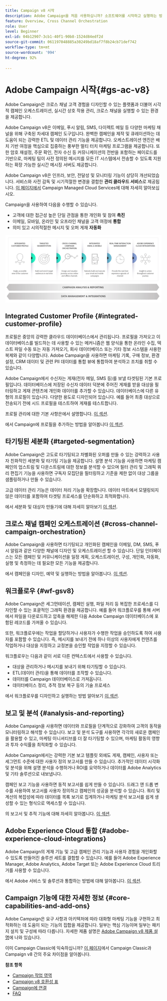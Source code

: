 ```yaml
---
title: Campaign v8 시작
description: Adobe Campaign을 처음 사용하십니까? 소프트웨어를 시작하고 실행하는 방법과 인터페이스를 시작할 위치에 대한 설명서를 찾습니다.
feature: Overview, Cross Channel Orchestration
role: User
level: Beginner
exl-id: 04b12907-3cb1-40f1-90b8-1524d84edf2d
source-git-commit: 061197048885a30249bd18af7f8b24cb71def742
workflow-type: tm+mt
source-wordcount: '994'
ht-degree: 92%

---
```


# Adobe Campaign 시작{#gs-ac-v8}

Adobe Campaign은 크로스 채널 고객 경험을 디자인할 수 있는 플랫폼과 더불어 시각적 캠페인 오케스트레이션, 실시간 상호 작용 관리, 크로스 채널을 실행할 수 있는 환경을 제공합니다.

Adobe Campaign v8은 이메일, 푸시 알림, SMS, 다이렉트 메일 등 다양한 마케팅 채널을 위해 구축된 차세대 캠페인 도구입니다. 완벽한 캠페인을 제작 및 큐레이션하는 데 도움이 되는 강력한 ETL 및 데이터 관리 기능을 제공합니다. 오케스트레이션 엔진은 배치 기반 여정을 핵심으로 집중하는 풍부한 멀티 터치 마케팅 프로그램을 제공합니다. 또한 암호 재설정, 주문 확인, 전자 수신 등 커뮤니케이션의 전반을 포함하는 페이로드를 기반으로, 마케팅 팀이 사전 정의된 메시지를 모든 IT 시스템에서 전송할 수 있도록 지원하는 확장 가능한 실시간 메시징 서버도 제공합니다.

Adobe Campaign v8은 인프라, 보안, 전달성 및 모니터링 기능이 상당히 개선되었습니다. 서비스와 사전 감독 및 시기적절한 변경을 결합한 **관리 클라우드 서비스**&#x200B;로 제공됩니다. [이 페이지에서](whats-new.md#acms-desc) Campaign Managed Cloud Services에 대해 자세히 알아보십시오.

Campaign을 사용하여 다음을 수행할 수 있습니다.

* 고객에 대한 접근성 높은 단일 관점을 통한 개인화 및 참여 **촉진**
* 이메일, 모바일, 온라인 및 오프라인 채널을 고객 여정에 **통합**
* 의미 있고 시의적절한 메시지 및 오퍼 게재 **자동화**

![](assets/do-not-localize/ac-capabilities.png)

## Integrated Customer Profile {#integrated-customer-profile}

프로필은 중앙의 강력한 클라우드 데이터베이스에서 관리됩니다. 프로필을 가져오고 이 데이터베이스를 빌드하는 데 사용할 수 있는 메커니즘은 웹 양식을 통한 온라인 수집, 텍스트 파일 수동 또는 자동 가져오기, 회사 데이터베이스 또는 기타 정보 시스템을 사용한 복제와 같이 다양합니다. Adobe Campaign을 사용하면 마케팅 기록, 구매 정보, 환경 설정, CRM 데이터 및 관련 PII 데이터를 통합 뷰에 통합하여 분석하고 조치를 취할 수 있습니다.

Adobe Campaign에서 수신자는 게재(전자 메일, SMS 등)를 보낼 타겟팅된 기본 프로필입니다. 데이터베이스에 저장된 수신자 데이터 덕분에 주어진 게재를 받을 대상을 필터링하고 게재 콘텐츠에 개인화 데이터를 추가할 수 있습니다. 데이터베이스에 다른 유형의 프로필이 있습니다. 다양한 용도로 디자인되어 있습니다. 예를 들어 최종 대상으로 전송되기 전에 시드 프로필을 테스트하여 게재를 테스트합니다.

프로필 관리에 대한 기본 사항은에서 설명합니다. [이 섹션](audiences.md).

에서 Campaign에 프로필을 추가하는 방법을 알아봅니다 [이 섹션](import.md).

## 타기팅된 세분화 {#targeted-segmentation}

Adobe Campaign은 고도로 타기팅되고 차별화된 오퍼를 만들 수 있는 강력하고 사용자 친화적인 세분화 및 타기팅 기능을 제공합니다. 설명 분석 기능을 사용하면 마케팅 캠페인의 업스트림 및 다운스트림에 대한 정보를 분석할 수 있으며 필터 관리 및 그래픽 쿼리 편집기 기능을 사용하면 구독자 모집단을 필터링하고 기준을 제한 없이 대상 그룹을 샘플링하거나 만들 수 있습니다.

고급 데이터 관리 기능은 데이터 처리 기능을 확장합니다. 데이터 마트에서 모델링되지 않은 데이터를 포함하여 타겟팅 프로세스를 단순화하고 최적화합니다.

에서 세분화 및 대상자 만들기에 대해 자세히 알아보기 [이 섹션](audiences.md).

## 크로스 채널 캠페인 오케스트레이션 {#cross-channel-campaign-orchestration}

Adobe Campaign을 사용하면 타기팅되고 개인화된 캠페인을 이메일, DM, SMS, 푸시 알림과 같은 다양한 채널에 디자인 및 오케스트레이션 할 수 있습니다. 단일 인터페이스는 모든 캠페인 및 커뮤니케이션을 일정 계획, 오케스트레이션, 구성, 개인화, 자동화, 실행 및 측정하는 데 필요한 모든 기능을 제공합니다.

에서 캠페인을 디자인, 예약 및 실행하는 방법을 알아봅니다. [이 섹션](campaigns.md).

## 워크플로우 {#wf-gsv8}

Adobe Campaign은 세그먼테이션, 캠페인 실행, 파일 처리 등 복잡한 프로세스를 디자인할 수 있는 포괄적인 그래픽 환경을 제공합니다. 예를 들어 워크플로우를 통해 서버에서 파일을 다운로드하고 압축을 해제한 다음 Adobe Campaign 데이터베이스에 포함된 레코드를 가져올 수 있습니다.

또한, 워크플로우에는 작업을 할당하거나 사용자가 수행한 작업을 승인하도록 하여 사용자를 포함할 수 있습니다. 즉, 메시지를 보내기 전에 하나 이상의 사용자에게 컨텐츠를 작업하거나 대상을 지정하고 교정본을 승인할 작업을 지정할 수 있습니다.

워크플로우는 다음과 같이 서로 다른 컨텍스트에서 사용할 수 있습니다.

* 대상을 관리하거나 메시지를 보내기 위해 타기팅할 수 있습니다.
* ETL(데이터 관리)을 통해 데이터를 조작할 수 있습니다.
* 데이터를 Campaign 데이터베이스로 가져옵니다.
* 데이터베이스 정리, 추적 정보 복구 등의 기술 프로세스

에서 워크플로우를 디자인하고 실행하는 방법 알아보기 [이 섹션](../config/workflows.md).

## 보고 및 분석 {#analysis-and-reporting}

Adobe Campaign을 사용하면 데이터와 프로필을 단계적으로 강화하여 고객의 동작을 모니터링하고 해석할 수 있습니다. 보고 및 분석 도구를 사용하면 각각의 새로운 캠페인을 활용할 수 있고, 마케팅 이니셔티브를 더 잘 타기팅할 수 있으며, 마케팅 활동의 영향과 투자 수익률을 최적화할 수 있습니다.

Adobe Campaign에서는 강력한 기본 보고 템플릿 외에도 게재, 캠페인, 사용자 또는 세그먼트 수준에 대한 사용자 정의 보고서를 만들 수 있습니다. 추가적인 데이터 시각화 및 분석을 위해 설명 분석을 수행하거나 ROI를 요약하거나 데이터를 Adobe Analytics 및 기타 솔루션으로 내보냅니다.

캠페인 보고 기능을 사용하면 동적 보고서를 쉽게 만들 수 있습니다. 드래그 앤 드롭 변수를 사용하여 보고서를 사용자 정의하고 캠페인의 성공을 분석할 수 있습니다. 쿼리 및 계산의 복잡성에 따라 데이터를 목록 보기로 집계하거나 마케팅 분석 보고서를 쉽게 생성할 수 있는 형식으로 액세스할 수 있습니다.


의 보고서 및 추적 기능에 대해 자세히 알아봅니다. [이 섹션](../reporting/gs-reporting.md).

## Adobe Experience Cloud 통합 {#adobe-experience-cloud-integrations}

Adobe Campaign의 게재 기능 및 고급 캠페인 관리 기능과 사용자 경험을 개인화할 수 있도록 만들어진 솔루션 세트를 결합할 수 있습니다. 예를 들어 Adobe Experience Manager, Adobe Analytics, Adobe Target 또는 Adobe Experience Cloud 트리거를 사용할 수 있습니다.

에서 Adobe 서비스 및 솔루션과 통합하는 방법에 대해 알아봅니다. [이 섹션](../connect/integration.md).

## Campaign 기능에 대한 자세한 정보 {#core-capabilities-and-add-ons}

Adobe Campaign은 요구 사항과 아키텍처에 따라 대화형 마케팅 기능을 구현하고 최적화하는 데 도움이 되는 기능의 집합을 제공합니다. 일부는 핵심 기능이며 일부는 패키지 설치 및 구성에 따라 다릅니다. 자세한 제품 설명은 [Adobe Campaign v8 제품 설명](https://helpx.adobe.com/kr/legal/product-descriptions/adobe-campaign-managed-cloud-services.html)에 나와 있습니다.

이미 Campaign Classic에 익숙하십니까? [이 페이지](v7-to-v8.md)에서 Campaign Classic과 Campaign v8 간의 주요 차이점을 알아봅니다.

**참조 항목**

* [Campaign 작업 영역](campaign-ui.md)
* [Campaign v8 호환성 표](compatibility-matrix.md)
* [Campaign에 연결](connect.md)
* [FAQ](campaign-faq.md)
